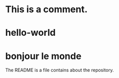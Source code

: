 # This is a comment. 
# hello-world
# bonjour le monde 
The README is a file contains about the repository.
